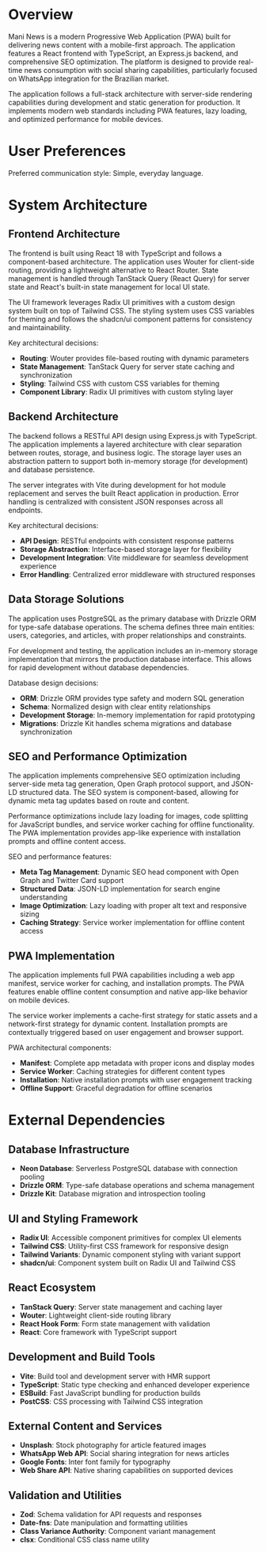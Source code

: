 # Overview

Mani News is a modern Progressive Web Application (PWA) built for delivering news content with a mobile-first approach. The application features a React frontend with TypeScript, an Express.js backend, and comprehensive SEO optimization. The platform is designed to provide real-time news consumption with social sharing capabilities, particularly focused on WhatsApp integration for the Brazilian market.

The application follows a full-stack architecture with server-side rendering capabilities during development and static generation for production. It implements modern web standards including PWA features, lazy loading, and optimized performance for mobile devices.

# User Preferences

Preferred communication style: Simple, everyday language.

# System Architecture

## Frontend Architecture

The frontend is built using React 18 with TypeScript and follows a component-based architecture. The application uses Wouter for client-side routing, providing a lightweight alternative to React Router. State management is handled through TanStack Query (React Query) for server state and React's built-in state management for local UI state.

The UI framework leverages Radix UI primitives with a custom design system built on top of Tailwind CSS. The styling system uses CSS variables for theming and follows the shadcn/ui component patterns for consistency and maintainability.

Key architectural decisions:
- **Routing**: Wouter provides file-based routing with dynamic parameters
- **State Management**: TanStack Query for server state caching and synchronization
- **Styling**: Tailwind CSS with custom CSS variables for theming
- **Component Library**: Radix UI primitives with custom styling layer

## Backend Architecture

The backend follows a RESTful API design using Express.js with TypeScript. The application implements a layered architecture with clear separation between routes, storage, and business logic. The storage layer uses an abstraction pattern to support both in-memory storage (for development) and database persistence.

The server integrates with Vite during development for hot module replacement and serves the built React application in production. Error handling is centralized with consistent JSON responses across all endpoints.

Key architectural decisions:
- **API Design**: RESTful endpoints with consistent response patterns
- **Storage Abstraction**: Interface-based storage layer for flexibility
- **Development Integration**: Vite middleware for seamless development experience
- **Error Handling**: Centralized error middleware with structured responses

## Data Storage Solutions

The application uses PostgreSQL as the primary database with Drizzle ORM for type-safe database operations. The schema defines three main entities: users, categories, and articles, with proper relationships and constraints.

For development and testing, the application includes an in-memory storage implementation that mirrors the production database interface. This allows for rapid development without database dependencies.

Database design decisions:
- **ORM**: Drizzle ORM provides type safety and modern SQL generation
- **Schema**: Normalized design with clear entity relationships
- **Development Storage**: In-memory implementation for rapid prototyping
- **Migrations**: Drizzle Kit handles schema migrations and database synchronization

## SEO and Performance Optimization

The application implements comprehensive SEO optimization including server-side meta tag generation, Open Graph protocol support, and JSON-LD structured data. The SEO system is component-based, allowing for dynamic meta tag updates based on route and content.

Performance optimizations include lazy loading for images, code splitting for JavaScript bundles, and service worker caching for offline functionality. The PWA implementation provides app-like experience with installation prompts and offline content access.

SEO and performance features:
- **Meta Tag Management**: Dynamic SEO head component with Open Graph and Twitter Card support
- **Structured Data**: JSON-LD implementation for search engine understanding
- **Image Optimization**: Lazy loading with proper alt text and responsive sizing
- **Caching Strategy**: Service worker implementation for offline content access

## PWA Implementation

The application implements full PWA capabilities including a web app manifest, service worker for caching, and installation prompts. The PWA features enable offline content consumption and native app-like behavior on mobile devices.

The service worker implements a cache-first strategy for static assets and a network-first strategy for dynamic content. Installation prompts are contextually triggered based on user engagement and browser support.

PWA architectural components:
- **Manifest**: Complete app metadata with proper icons and display modes
- **Service Worker**: Caching strategies for different content types
- **Installation**: Native installation prompts with user engagement tracking
- **Offline Support**: Graceful degradation for offline scenarios

# External Dependencies

## Database Infrastructure
- **Neon Database**: Serverless PostgreSQL database with connection pooling
- **Drizzle ORM**: Type-safe database operations and schema management
- **Drizzle Kit**: Database migration and introspection tooling

## UI and Styling Framework
- **Radix UI**: Accessible component primitives for complex UI elements
- **Tailwind CSS**: Utility-first CSS framework for responsive design
- **Tailwind Variants**: Dynamic component styling with variant support
- **shadcn/ui**: Component system built on Radix UI and Tailwind CSS

## React Ecosystem
- **TanStack Query**: Server state management and caching layer
- **Wouter**: Lightweight client-side routing library
- **React Hook Form**: Form state management with validation
- **React**: Core framework with TypeScript support

## Development and Build Tools
- **Vite**: Build tool and development server with HMR support
- **TypeScript**: Static type checking and enhanced developer experience
- **ESBuild**: Fast JavaScript bundling for production builds
- **PostCSS**: CSS processing with Tailwind CSS integration

## External Content and Services
- **Unsplash**: Stock photography for article featured images
- **WhatsApp Web API**: Social sharing integration for news articles
- **Google Fonts**: Inter font family for typography
- **Web Share API**: Native sharing capabilities on supported devices

## Validation and Utilities
- **Zod**: Schema validation for API requests and responses
- **Date-fns**: Date manipulation and formatting utilities
- **Class Variance Authority**: Component variant management
- **clsx**: Conditional CSS class name utility